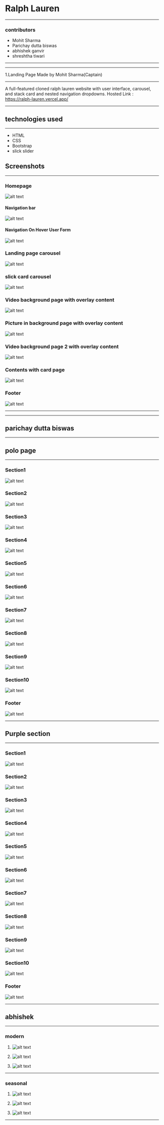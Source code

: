 # Ralph Lauren
***
### contributors
   - Mohit Sharma
   - Parichay dutta biswas
   - abhishek ganvir
   - shreshtha tiwari
***
***

1.Landing Page Made by Mohit Sharma(Captain)
***

A full-featured cloned ralph lauren website with user interface, carousel, and stack card and nested navigation dropdowns. Hosted Link : https://ralph-lauren.vercel.app/
***

## technologies used
***
 - HTML
 - CSS
 - Bootstrap
 - slick slider
 
## Screenshots
***

### Homepage
![alt text](mohit/assets/screenshots/1.png)

#### Navigation bar
![alt text](mohit/assets/screenshots/1-1.png)

#### Navigation On Hover User Form
![alt text](mohit/assets/screenshots/1-2.png) 

### Landing page carousel
![alt text](mohit/assets/screenshots/2.png)

### slick card carousel
![alt text](mohit/assets/screenshots/3.png)

### Video background page with overlay content
![alt text](mohit/assets/screenshots/4.png)

### Picture in background page with overlay content
![alt text](mohit/assets/screenshots/5.png)

### Video background page 2 with overlay content
![alt text](mohit/assets/screenshots/6.png)

### Contents with card page
![alt text](mohit/assets/screenshots/7.png)

### Footer
![alt text](mohit/assets/screenshots/8.png)

***
***

## parichay dutta biswas
***

## polo page
***

### Section1
![alt text](./parichay/assets/image.png)

### Section2
![alt text](./parichay/assets/image%20copy.png)

### Section3
![alt text](./parichay/assets/image%20copy%202.png) 

### Section4
![alt text](./parichay/assets/image%20copy%203.png)

### Section5
![alt text](./parichay/assets/image%20copy%204.png)

### Section6
![alt text](./parichay/assets/image%20copy%205.png)

### Section7
![alt text](./parichay/assets/image%20copy%206.png)

### Section8
![alt text](./parichay/assets/image%20copy%207.png)

### Section9
![alt text](./parichay/assets/image%20copy%208.png)

### Section10
![alt text](./parichay/assets/image%20copy%209.png)

### Footer
![alt text](mohit/assets/screenshots/8.png)
***


## Purple section 
***

### Section1
![alt text](./parichay/assets/image%20copy%2010.png)

### Section2
![alt text](./parichay/assets/image%20copy%2011.png)

### Section3
![alt text](./parichay/assets/image%20copy%2013.png) 

### Section4
![alt text](./parichay/assets/image%20copy%2012.png)

### Section5
![alt text](./parichay/assets/image%20copy%2014.png)

### Section6
![alt text](./parichay/assets/image%20copy%2015.png)

### Section7
![alt text](./parichay/assets/image%20copy%2016.png)

### Section8
![alt text](./parichay/assets/image%20copy%2017.png)

### Section9
![alt text](./parichay/assets/image%20copy%2018.png)

### Section10
![alt text](./parichay/assets/image%20copy%2019.png)
### Footer
![alt text](mohit/assets/screenshots/8.png)

***


<!-- /Parichay -->

## abhishek
***
### modern
1. ![alt text](./abhi/assets2/Screenshot%201%20modern.png)

2. ![alt text](./abhi/assets2/Screenshot%202%20modern.png)

3. ![alt text](./abhi/assets2/Screenshot%203%20modern.png)

***
### seasonal
1. ![alt text](./abhi/assets2/Screenshot%201%20seasonal.png)

2. ![alt text](./abhi/assets2/Screenshot%202%20seasonal.png)

3. ![alt text](./abhi/assets2/Screenshot%203%20seasonal.png)

***